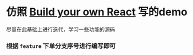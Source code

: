 # 仿照 [Build your own React](https://pomb.us/build-your-own-react/) 写的demo

尽量在此基础上进行迭代，学习一些功能的源码

### 根据 `feature` 下单分支序号进行编写即可